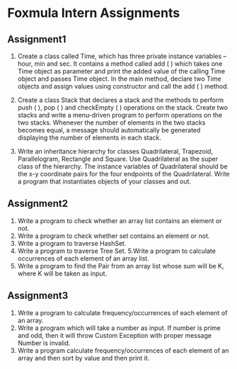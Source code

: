 # Foxmula Intern Assignments
## Assignment1
1. Create a class called Time, which has three private instance variables – hour, min and sec. It contains a method called add ( ) which takes one Time object as parameter and print the added value of the calling Time object and passes Time object. In the main method, declare two Time objects and assign values using constructor and call the add ( ) method.

2. Create a class Stack that declares a stack and the methods to perform push ( ), pop ( ) and checkEmpty ( ) operations on the stack. Create two stacks and write a menu-driven program to perform operations on the two stacks. Whenever the number of elements in the two stacks becomes equal, a message should automatically be generated displaying the number of elements in each stack.

3. Write an inheritance hierarchy for classes Quadrilateral, Trapezoid, Parallelogram, Rectangle and Square. Use Quadrilateral as the super class of the hierarchy. The instance variables of Quadrilateral should be the x-y coordinate pairs for the four endpoints of the Quadrilateral. Write a program that instantiates objects of your classes and out.

## Assignment2
1. Write a program to check whether an array list contains an element or not.
2. Write a program to check whether set contains an element or not.
3. Write a program to traverse HashSet.
4. Write a program to traverse Tree Set.
5.Write a program to calculate occurrences of each element of an array list.
6. Write a program to find the Pair from an array list whose sum will be K, where K will be taken as input.

## Assignment3
1. Write a program to calculate frequency/occurrences of each element of an array.
2. Write a program which will take a number as input. If number is prime and odd, then it will throw Custom Exception with proper message Number is invalid.
3. Write a program calculate frequency/occurrences of each element of an array and then sort by value and then print it.
